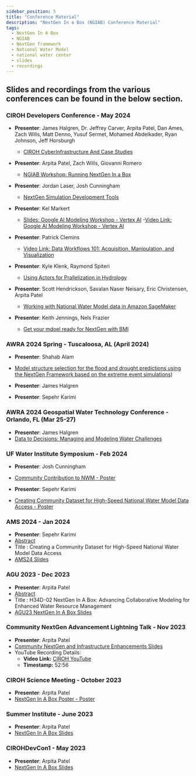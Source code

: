 ```yaml
---
sidebar_position: 5
title: "Conference Material"
description: "NextGen In a Box (NGIAB) Conference Material"
tags:
  - NextGen In A Box
  - NGIAB
  - NextGen framework
  - National Water Model
  - national water center
  - slides
  - recordings
---
```



## Slides and recordings from the various conferences can be found in the below section.
### CIROH Developers Conference - May 2024

- **Presenter**: James Halgren, Dr. Jeffrey Carver, Arpita Patel, Dan Ames, Zach Wills, Matt Denno, Yusuf Sermet, Mohamed Abdelkader, Ryan Johnson, Jeff Horsburgh
  - [CIROH CyberInfrastructure And Case Studies](https://github.com/CIROH-UA/Conferences/blob/main/CIROHDevCon2024/NextGenTrack/CIROH-CyberInfrastructure-final.pdf)

- **Presenter**: Arpita Patel, Zach Wills, Giovanni Romero
  - [NGIAB Workshop: Running NextGen In a Box](https://github.com/CIROH-UA/Conferences/blob/main/CIROHDevCon2024/NextGenTrack/NextGenInaBox-Workshop-May2024-Final-May30.pdf)

- **Presenter**: Jordan Laser, Josh Cunningham
  - [NextGen Simulation Development Tools](https://github.com/CIROH-UA/Conferences/blob/main/CIROHDevCon2024/NextGenTrack/datastream_CIROH_devcon_2024.pdf)

- **Presenter**: Kel Markert
  - [Slides: Google AI Modeling Workshop - Vertex AI](https://github.com/CIROH-UA/Conferences/blob/main/CIROHDevCon2024/NextGenTrack/Google_VertexAI_Streamflow_Modeling_2024_05_30.pdf)
-[Video Link: Google AI Modeling Workshop - Vertex AI](https://drive.google.com/file/d/1DB0IwH_ywQjDSwVG4mbiE9uyMzWYmCSG/view?ts=665f780e)

- **Presenter**: Patrick Clemins
  - [Video Link: Data Workflows 101: Acquisition, Manipulation, and Visualization](https://uvmoffice-my.sharepoint.com/personal/pclemins_uvm_edu/_layouts/15/stream.aspx?id=%2Fpersonal%2Fpclemins%5Fuvm%5Fedu%2FDocuments%2FCIROH%20%2D%20NOAA%20Water%20Center%2F202405%20DevCon24%2FData%20Workflows%20101%20Video%2Emp4&ga=1&LOF=1&referrer=StreamWebApp%2EWeb&referrerScenario=AddressBarCopied%2Eview%2E17bc11f1%2D4510%2D4041%2Da23d%2D76442130a1c7)

- **Presenter**: Kyle Klenk, Raymond Spiteri
  - [Using Actors for Prallelization in Hydrology](https://github.com/CIROH-UA/Conferences/blob/main/CIROHDevCon2024/NextGenTrack/UsingActorsToIncreaseParallelizationInHydrology.pdf)

- **Presenter**: Scott Hendrickson, Savalan Naser Neisary, Eric Christensen, Arpita Patel
  - [Working with National Water Model data in Amazon SageMaker](https://github.com/CIROH-UA/Conferences/blob/main/CIROHDevCon2024/NextGenTrack/WorkingwithNationalWaterModeldatainAmazonSageMakeranddemoof%20AmazonBedRock(AI%20tool).pdf)

- **Presenter**: Keith Jennings, Nels Frazier
  - [Get your mdoel ready for NextGen with BMI](https://github.com/CIROH-UA/Conferences/blob/main/CIROHDevCon2024/NextGenTrack/bmi-for-nextgen_2024.pdf)

### AWRA 2024 Spring - Tuscaloosa, AL (April 2024)
- **Presenter**: Shahab Alam
- [Model structure selection for the flood and drought 
predictions using the NextGen Framework based on the 
extreme event simulations](https://github.com/CIROH-UA/Conferences/tree/main/AWRA_2024_Spring))

- **Presenter**: James Halgren

- **Presenter**: Sepehr Karimi


### AWRA 2024 Geospatial Water Technology Conference  - Orlando, FL (Mar 25-27)
- **Presenter**: James Halgren
- [Data to Decisions: Managing and Modeling Water Challenges](https://github.com/CIROH-UA/Conferences/tree/main/2024-03-26_AWRA_GeospatialWaterTechnology)

### UF Water Institute Symposium - Feb 2024
- **Presenter**: Josh Cunningham
- [Community Contribution to NWM - Poster](https://github.com/CIROH-UA/Conferences/blob/main/UF%20Water%20Institute%20Symposium/)

- **Presenter**: Sepehr Karimi
- [Creating Community Dataset for High-Speed National Water Model Data Access - Poster](https://github.com/CIROH-UA/Conferences/blob/main/UF%20Water%20Institute%20Symposium/Poster.pdf)



### AMS 2024 - Jan 2024
- **Presenter**: Sepehr Karimi
- [Abstract](https://ams.confex.com/ams/104ANNUAL/meetingapp.cgi/Paper/437686)
- Title : Creating a Community Dataset for High-Speed National Water Model Data Access
- [AMS24 Slides](https://github.com/CIROH-UA/Conferences/tree/main/AMS%202024)

### AGU 2023 - Dec 2023

- **Presenter**: Arpita Patel
- [Abstract](https://agu.confex.com/agu/fm23/meetingapp.cgi/Paper/1323853)
- Title : H34D-02 NextGen In A Box: Advancing Collaborative Modeling for Enhanced Water Resource Management
- [AGU23 NextGen In A Box Slides](https://github.com/CIROH-UA/Conferences/tree/main/AGU23)



### Community NextGen Advancement Lightning Talk - Nov 2023

- **Presenter**: Arpita Patel
- [Community NextGen and Infrastructure Enhancements Slides](https://github.com/CIROH-UA/Conferences/tree/main/NextGenLightningTalkNov2023)
- YouTube Recording Details:
  - **Video Link:** [CIROH YouTube](https://www.youtube.com/watch?v=BgiZt7h_sHQ)
  - **Timestamp:** 52:56

### CIROH Science Meeting - October 2023

- **Presenter**: Arpita Patel
- [NextGen In A Box Poster - Poster](https://github.com/CIROH-UA/Conferences/tree/main/ScienceMeeting2023-Poster)

### Summer Institute - June 2023

- **Presenter**: Arpita Patel
- [NextGen In A Box Slides](https://github.com/CIROH-UA/Conferences/tree/main/SummerInstitute2023)

### CIROHDevCon1 - May 2023

- **Presenter**: Arpita Patel
- [NextGen In A Box Slides](https://github.com/CIROH-UA/Conferences/tree/main/CIROHdevCon23)
